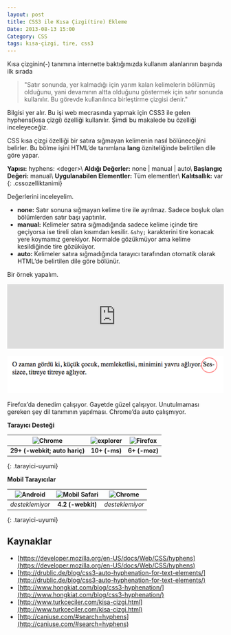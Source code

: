 ```yaml
---
layout: post
title: CSS3 ile Kısa Çizgi(tire) Ekleme
Date: 2013-08-13 15:00
Category: CSS
tags: kısa-çizgi, tire, css3
---
```


Kısa çizginin(-) tanımına internette baktığımızda kullanım alanlarının başında ilk sırada

> "Satır sonunda, yer kalmadığı için yarım kalan kelimelerin bölünmüş olduğunu, yani devamının altta olduğunu göstermek için satır sonunda kullanılır. Bu görevde kullanılınca birleştirme çizgisi denir."

Bilgisi yer alır. Bu işi web mecrasında yapmak için CSS3 ile gelen hyphens(kısa çizgi) özelliği kullanılır. Şimdi bu makalede bu özelliği inceleyeceğiz.

CSS kısa çizgi özelliği bir satıra sığmayan kelimenin nasıl bölüneceğini belirler. Bu bölme işini HTML’de tanımlana **lang** özniteliğinde belirtilen dile göre yapar.

**Yapısı:** hyphens: &lt;deger&gt;\\
**Aldığı Değerler:** none | manual | auto\\
**Başlangıç Değeri:** manual\\
**Uygulanabilen Elementler:** Tüm elementler\\
**Kalıtsallık:** var
{: .cssozelliktanimi}

Değerlerini inceleyelim.

* **none:** Satır sonuna sığmayan kelime tire ile ayrılmaz. Sadece boşluk olan bölümlerden satır başı yaptırılır.
* **manual:** Kelimeler satıra sığmadığında sadece kelime içinde tire geçiyorsa ise tireli olan kısımdan kesilir. `&shy;` karakterini tire konacak yere koymamız gerekiyor. Normalde gözükmüyor ama kelime kesildiğinde tire gözüküyor.
* **auto:** Kelimeler satıra sığmadığında tarayıcı tarafından otomatik olarak HTML’de belirtilen dile göre bölünür.

Bir örnek yapalım.

<iframe scrolling="no" height="150" frameborder="0" style="width: 100%; overflow: hidden;" allowtransparency="true" data-height="150" src="http://codepen.io/fatihhayri/embed/DEHAm?type=result&amp;height=250" id="cp_embed_hgplm"></iframe>

![kesik çizgi](/images/tire_isareti.png)

Firefox’da denedim çalışıyor. Gayetde güzel çalışıyor. Unutulmaması gereken şey dil tanımının yapılması. Chrome’da auto çalışmıyor.

**Tarayıcı Desteği**

|![Chrome][chrome]|![explorer][explorer]|![Firefox][firefox]|
|:-----------------:|:---------------:|:-------------------:|
|**29+ (-webkit; auto hariç)**|**10+ (-ms)**|**6+ (-moz)**|
{: .tarayici-uyumi}

**Mobil Tarayıcılar**

|![Android][android] | ![Mobil Safari][msafari] | ![Chrome][chrome] |
|:------------------------:|:----------------------:|:-------------------:|
|*desteklemiyor*|**4.2 (-webkit)**|*desteklemiyor*|
{: .tarayici-uyumi}


## Kaynaklar

* [https://developer.mozilla.org/en-US/docs/Web/CSS/hyphens](https://developer.mozilla.org/en-US/docs/Web/CSS/hyphens)
* [http://drublic.de/blog/css3-auto-hyphenation-for-text-elements/](http://drublic.de/blog/css3-auto-hyphenation-for-text-elements/)
* [http://www.hongkiat.com/blog/css3-hyphenation/](http://www.hongkiat.com/blog/css3-hyphenation/)
* [http://www.turkceciler.com/kisa-cizgi.html](http://www.turkceciler.com/kisa-cizgi.html)
* [http://caniuse.com/#search=hyphens](http://caniuse.com/#search=hyphens)


[firefox]: https://lh3.googleusercontent.com/z2hCLpQ9nhUXc7naWZDYpot0rJaAkZj3qoKnV3W-BY2jGtMy4_BsXL_WYRBdSS7DnWCcVkgxesa9DnCvdF8g6a200I7p_NXt6u-fmQ3HunOdcNiu_iepANMZBQ
[chrome]: https://lh4.googleusercontent.com/BWcCGRszuDJZbALajK1Z6QiDQiy9DYC7Tv0G7Bg5ZjFCPUDFgNLDVYZSpWsrr25z5iS9iUccu95Arm9jXNF6YWku7_vzwhr_6INwoXPFm5AKxEfc_rqq17tWZA
[explorer]: https://lh4.googleusercontent.com/z5Yp2oDDerZexN94cWunHBgCT4xrtcJeJXLcjPrQNpptS5Jux2pH_XtEAWuxBVpz7ERzQn_Z4yCsMaDfSylks_DSRcStQknl9gyFAJU-k6jjDLdAeD6PAEmuLg
[msafari]:https://lh4.googleusercontent.com/PNuvHr4u6NreXPxckWQYYDhL2TFwGOhqWp1WcQ2uypioIU6ZRZ-CB_Fd0-PdBtMJYxmXHxjSFEI7MBXkzi6ncj8tR5hKJFuhzljuJALXuZ9vzxkogWnzog-h0g
[android]:https://lh3.googleusercontent.com/CEqC3eyXkYgtA_VYhDrSrAobyYPP5pYeN8WCU1_Wpx-JXlDLRe-pAgplRvCp_N0J7lF1fXjaJDtAiByP40Jbld78UxLIZ0N4tGqYNDjqU9E_EkVKTCzmEaXcgw
